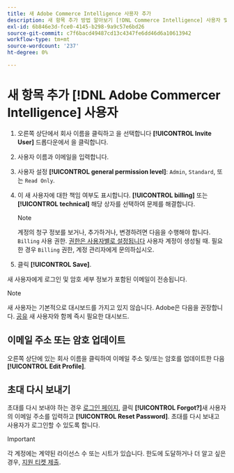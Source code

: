 ```yaml
---
title: 새 Adobe Commerce Intelligence 사용자 추가
description: 새 항목 추가 방법 알아보기 [!DNL Commerce Intelligence] 사용자 및 사용자 이름 또는 암호를 업데이트하는 방법.
exl-id: 6b846e3d-fce0-4145-b298-9a9c57e6bd26
source-git-commit: c7f6bacd49487cd13c4347fe6dd46d6a10613942
workflow-type: tm+mt
source-wordcount: '237'
ht-degree: 0%

---
```


# 새 항목 추가 [!DNL Adobe Commercer Intelligence] 사용자

1. 오른쪽 상단에서 회사 이름을 클릭하고 을 선택합니다 **[!UICONTROL Invite User]** 드롭다운에서 을 클릭합니다.
1. 사용자 이름과 이메일을 입력합니다.
1. 사용자 설정 **[!UICONTROL general permission level]**: `Admin`, `Standard`, 또는 `Read Only`.
1. 이 새 사용자에 대한 책임 여부도 표시합니다. **[!UICONTROL billing]** 또는 **[!UICONTROL technical]** 해당 상자를 선택하여 문제를 해결합니다.

   >[!NOTE]
   >
   >계정의 청구 정보를 보거나, 추가하거나, 변경하려면 다음을 수행해야 합니다. `Billing` 사용 권한. [권한은 사용자별로 설정됩니다](../../administrator/user-management/user-management.md) 사용자 계정이 생성될 때. 필요한 경우 `Billing` 권한, 계정 관리자에게 문의하십시오.

1. 클릭 **[!UICONTROL Save]**.

새 사용자에게 로그인 및 암호 세부 정보가 포함된 이메일이 전송됩니다.

>[!NOTE]
>
>새 사용자는 기본적으로 대시보드를 가지고 있지 않습니다. Adobe은 다음을 권장합니다. [공유](../../data-user/dashboards/share-dashboard-with-users.md) 새 사용자와 함께 즉시 필요한 대시보드.

## 이메일 주소 또는 암호 업데이트

오른쪽 상단에 있는 회사 이름을 클릭하여 이메일 주소 및/또는 암호를 업데이트한 다음 **[!UICONTROL Edit Profile]**.

## 초대 다시 보내기

초대를 다시 보내야 하는 경우 [로그인 페이지](https://dashboard.rjmetrics.com/v2/session/create), 클릭 **[!UICONTROL Forgot?]**&#x200B;새 사용자의 이메일 주소를 입력하고 **[!UICONTROL Reset Password]**. 초대를 다시 보내고 사용자가 로그인할 수 있도록 합니다.

>[!IMPORTANT]
>
>각 계정에는 계약된 라이선스 수 또는 시트가 있습니다. 한도에 도달하거나 더 알고 싶은 경우, [지원 티켓 제출](https://experienceleague.adobe.com/docs/commerce-knowledge-base/kb/troubleshooting/miscellaneous/mbi-service-policies.html).
